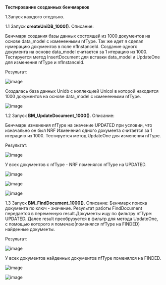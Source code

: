 **Тестирование созданныx бенчмарков**

1.Запуск каждого отедльно.

1.1 Запуск **createUniDB_1000()**.
Описание:


 Бенчмарк создания базы данных состоящей из 1000 документов на основе data_model с измененными nfType.
 Так же идет я сделал нумерацию документов в поле nfInstanceId.
 Создание одного документа на основе data_model считается за 1 итерацию из 1000.
 Тестируется метод InsertDocument для вставки data_model и UpdateOne для изменения nfType и nfInstanceId.

 Результат:

 ![image](https://github.com/LevCov/NRF_DATABASE_RESEARCH/assets/100800333/9ca58cc5-6c71-489c-bbd8-bbaa2798ce34)
  
  Создалась база данных Unidb с коллекцией Unicol в которой находится 1000 документов на основе data_model с измененными nfType.

  ![image](https://github.com/LevCov/NRF_DATABASE_RESEARCH/assets/100800333/369059de-77c4-4aa9-8eab-460a383cfc70)




   









 1.2 Запуск **BM_UpdateDocument_1000()**.
 Описание:


Бенчмарк изменения nfType на значение UPDATED при условии, что изначально он был NRF
Изменения одного документа считается за 1 итерацию из 1000.
Тестируется метод UpdateOne для изменения nfType.

Результат:

![image](https://github.com/LevCov/NRF_DATABASE_RESEARCH/assets/100800333/b67670b4-ed00-47e3-9446-a1f98e7c85eb)

У всех документов с nfType - NRF поменялся nfType на UPDATED.

![image](https://github.com/LevCov/NRF_DATABASE_RESEARCH/assets/100800333/22c2343f-f2a0-46d4-ab37-bd9aff39f703)

![image](https://github.com/LevCov/NRF_DATABASE_RESEARCH/assets/100800333/243abcdc-2613-4f87-ba90-cfc8ba796acd)

![image](https://github.com/LevCov/NRF_DATABASE_RESEARCH/assets/100800333/ff92cc44-e9f0-4936-bcf3-9ebc3d13d76b)






1.3 Запуск **BM_FindDocument_1000()**.
 Описание:
Бенчмарк поиска документа по ключ - значение. 
Результат работы FindDocument передается в переменную result.Документы ищу по фильтру nfType: UPDATED.  Далее result преобрузуется в фильтр для метода UpdateOne,
с помощью которого я помечаю(поменялся nfType на FINDED) найденные документы.


Результат:

![image](https://github.com/LevCov/NRF_DATABASE_RESEARCH/assets/100800333/32c6af8e-d300-45e9-850f-c717d781a475)

У всех документов найденных документов nfType поменялся на FINDED.



![image](https://github.com/LevCov/NRF_DATABASE_RESEARCH/assets/100800333/f6c6af38-cce2-4b59-9585-0b06f25845ff)


![image](https://github.com/LevCov/NRF_DATABASE_RESEARCH/assets/100800333/7adbcad3-96f0-4966-b488-6e53b22f5046)

